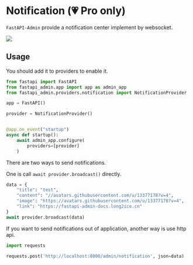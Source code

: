 # Notification (💗 Pro only)

`FastAPI-Admin` provide a notification center implement by websocket.

![](https://raw.githubusercontent.com/fastapi-admin/fastapi-admin/dev/images/notification.png)

## Usage

You should add it to providers to enable it.

```python
from fastapi import FastAPI
from fastapi_admin.app import app as admin_app
from fastapi_admin.providers.notification import NotificationProvider

app = FastAPI()

provider = NotificationProvider()


@app.on_event("startup")
async def startup():
    await admin_app.configure(
        providers=[provider]
    )
```

There are two ways to send notifications.

One is call `await provider.broadcast()` directly.

```python
data = {
    "title": "test",
    "content": "//avatars.githubusercontent.com/u/13377178?v=4",
    "image": "https://avatars.githubusercontent.com/u/13377178?v=4",
    "link": "https://fastapi-admin-docs.long2ice.cn"
}
await provider.broadcast(data)
```

If you want to send notifications out of application, another way is use http api.

```python
import requests

requests.post('http://localhost:8000/admin/notification', json=data)
```
